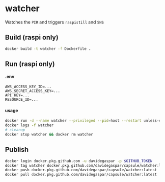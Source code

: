 # watcher

Watches the `PIR` and triggers `raspistill` and `SNS`

## Build (raspi only)

```sh
docker build -t watcher -f Dockerfile .
```

## Run (raspi only)

#### .env
```
AWS_ACCESS_KEY_ID=...
AWS_SECRET_ACCESS_KEY=...
API_KEY=...
RESOURCE_ID=...
```

#### usage
```sh
docker run -d --name watcher --privileged --pid=host --restart unless-stopped --env-file .env watcher
docker logs -f watcher
# cleanup
docker stop watcher && docker rm watcher
```

## Publish
```sh
docker login docker.pkg.github.com -u davidegaspar -p $GITHUB_TOKEN
docker tag watcher docker.pkg.github.com/davidegaspar/capsule/watcher:latest
docker push docker.pkg.github.com/davidegaspar/capsule/watcher:latest
docker pull docker.pkg.github.com/davidegaspar/capsule/watcher:latest
```
